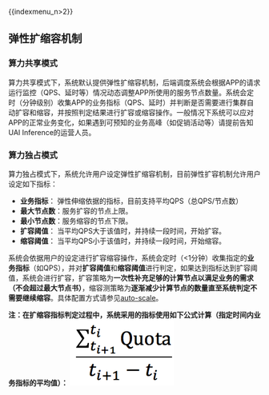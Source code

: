 {{indexmenu_n>2}}

## 弹性扩缩容机制

### 算力共享模式

算力共享模式下，系统默认提供弹性扩缩容机制，后端调度系统会根据APP的请求运行监控（QPS、延时等）情况动态调整APP所使用的服务节点数量。系统会定时（分钟级别）收集APP的业务指标（QPS、延时）并判断是否需要进行集群自动扩容和缩容，并按照判定结果进行扩容或缩容操作。一般情况下系统可以应对APP的正常业务变化，如果遇到可预知的业务高峰（如促销活动等）请提前告知UAI
Inference的运营人员。

### 算力独占模式

算力独占模式下，系统允许用户设定弹性扩缩容机制，目前弹性扩容机制允许用户设定如下指标：

  - **业务指标**： 弹性伸缩依据的指标，目前支持平均QPS（总QPS/节点数）
  - **最大节点数**：服务扩容的节点上限。
  - **最小节点数**：服务缩容的节点下限。
  - **扩容阈值**： 当平均QPS大于该值时，并持续一段时间，开始扩容。
  - **缩容阈值**： 当平均QPS小于该值时，并持续一段时间，开始缩容。

  
系统会依据用户的设定进行扩容缩容操作，系统会定时（\<1分钟）收集指定的**业务指标**（如QPS），并对**扩容阈值**和**缩容阈值**进行判定，如果达到指标达到扩容阈值，系统会进行扩容，扩容策略为**一次性补充足够的计算节点以满足业务的需求（不会超过最大节点书）**，缩容测策略为**逐渐减少计算节点的数量直至系统判定不需要继续缩容**。具体配置方式请参见[auto-scale](/ai/uai-inference/use/auto-scale)。

**注：在扩缩容指标判定过程中，系统采用的指标使用如下公式计算（指定时间内业务指标的平均值）：**
![](/images/general/principle/弹性扩容.png)
